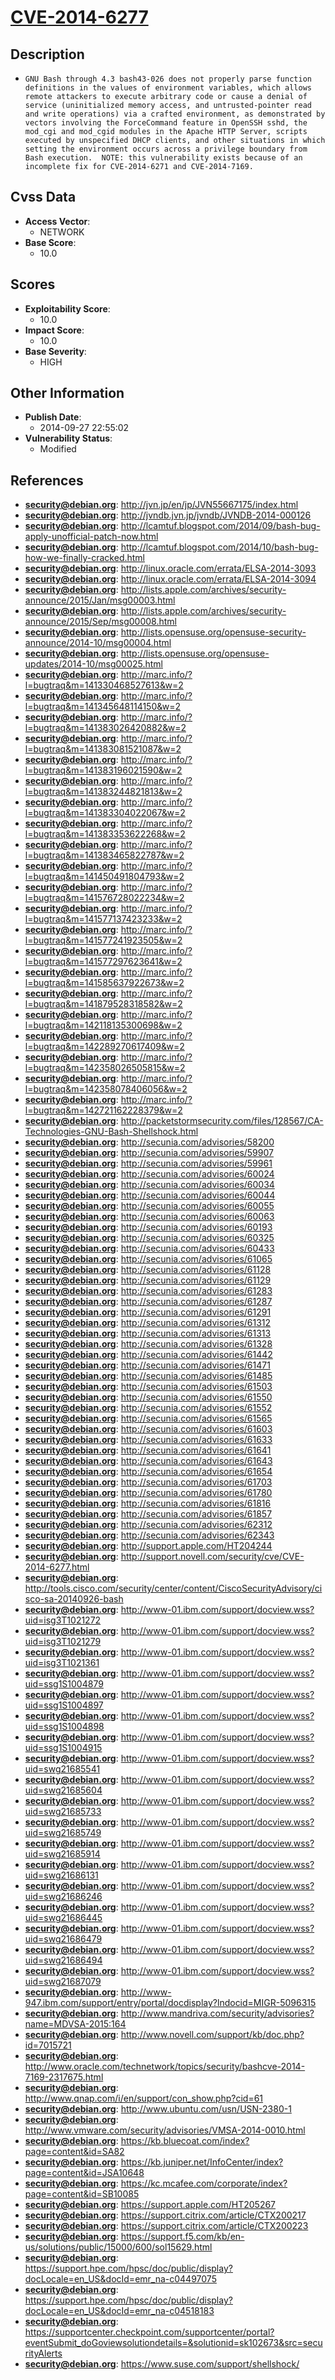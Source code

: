 
# [CVE-2014-6277](https://cve.mitre.org/cgi-bin/cvename.cgi?name=CVE-2014-6277)

## Description

- `GNU Bash through 4.3 bash43-026 does not properly parse function definitions in the values of environment variables, which allows remote attackers to execute arbitrary code or cause a denial of service (uninitialized memory access, and untrusted-pointer read and write operations) via a crafted environment, as demonstrated by vectors involving the ForceCommand feature in OpenSSH sshd, the mod_cgi and mod_cgid modules in the Apache HTTP Server, scripts executed by unspecified DHCP clients, and other situations in which setting the environment occurs across a privilege boundary from Bash execution.  NOTE: this vulnerability exists because of an incomplete fix for CVE-2014-6271 and CVE-2014-7169.`

## Cvss Data

- **Access Vector**:
  - NETWORK
- **Base Score**:
  - 10.0

## Scores

- **Exploitability Score**:
  - 10.0
- **Impact Score**:
  - 10.0
- **Base Severity**:
  - HIGH

## Other Information

- **Publish Date**:
  - 2014-09-27 22:55:02
- **Vulnerability Status**:
  - Modified

## References

- **security@debian.org**: http://jvn.jp/en/jp/JVN55667175/index.html
- **security@debian.org**: http://jvndb.jvn.jp/jvndb/JVNDB-2014-000126
- **security@debian.org**: http://lcamtuf.blogspot.com/2014/09/bash-bug-apply-unofficial-patch-now.html
- **security@debian.org**: http://lcamtuf.blogspot.com/2014/10/bash-bug-how-we-finally-cracked.html
- **security@debian.org**: http://linux.oracle.com/errata/ELSA-2014-3093
- **security@debian.org**: http://linux.oracle.com/errata/ELSA-2014-3094
- **security@debian.org**: http://lists.apple.com/archives/security-announce/2015/Jan/msg00003.html
- **security@debian.org**: http://lists.apple.com/archives/security-announce/2015/Sep/msg00008.html
- **security@debian.org**: http://lists.opensuse.org/opensuse-security-announce/2014-10/msg00004.html
- **security@debian.org**: http://lists.opensuse.org/opensuse-updates/2014-10/msg00025.html
- **security@debian.org**: http://marc.info/?l=bugtraq&m=141330468527613&w=2
- **security@debian.org**: http://marc.info/?l=bugtraq&m=141345648114150&w=2
- **security@debian.org**: http://marc.info/?l=bugtraq&m=141383026420882&w=2
- **security@debian.org**: http://marc.info/?l=bugtraq&m=141383081521087&w=2
- **security@debian.org**: http://marc.info/?l=bugtraq&m=141383196021590&w=2
- **security@debian.org**: http://marc.info/?l=bugtraq&m=141383244821813&w=2
- **security@debian.org**: http://marc.info/?l=bugtraq&m=141383304022067&w=2
- **security@debian.org**: http://marc.info/?l=bugtraq&m=141383353622268&w=2
- **security@debian.org**: http://marc.info/?l=bugtraq&m=141383465822787&w=2
- **security@debian.org**: http://marc.info/?l=bugtraq&m=141450491804793&w=2
- **security@debian.org**: http://marc.info/?l=bugtraq&m=141576728022234&w=2
- **security@debian.org**: http://marc.info/?l=bugtraq&m=141577137423233&w=2
- **security@debian.org**: http://marc.info/?l=bugtraq&m=141577241923505&w=2
- **security@debian.org**: http://marc.info/?l=bugtraq&m=141577297623641&w=2
- **security@debian.org**: http://marc.info/?l=bugtraq&m=141585637922673&w=2
- **security@debian.org**: http://marc.info/?l=bugtraq&m=141879528318582&w=2
- **security@debian.org**: http://marc.info/?l=bugtraq&m=142118135300698&w=2
- **security@debian.org**: http://marc.info/?l=bugtraq&m=142289270617409&w=2
- **security@debian.org**: http://marc.info/?l=bugtraq&m=142358026505815&w=2
- **security@debian.org**: http://marc.info/?l=bugtraq&m=142358078406056&w=2
- **security@debian.org**: http://marc.info/?l=bugtraq&m=142721162228379&w=2
- **security@debian.org**: http://packetstormsecurity.com/files/128567/CA-Technologies-GNU-Bash-Shellshock.html
- **security@debian.org**: http://secunia.com/advisories/58200
- **security@debian.org**: http://secunia.com/advisories/59907
- **security@debian.org**: http://secunia.com/advisories/59961
- **security@debian.org**: http://secunia.com/advisories/60024
- **security@debian.org**: http://secunia.com/advisories/60034
- **security@debian.org**: http://secunia.com/advisories/60044
- **security@debian.org**: http://secunia.com/advisories/60055
- **security@debian.org**: http://secunia.com/advisories/60063
- **security@debian.org**: http://secunia.com/advisories/60193
- **security@debian.org**: http://secunia.com/advisories/60325
- **security@debian.org**: http://secunia.com/advisories/60433
- **security@debian.org**: http://secunia.com/advisories/61065
- **security@debian.org**: http://secunia.com/advisories/61128
- **security@debian.org**: http://secunia.com/advisories/61129
- **security@debian.org**: http://secunia.com/advisories/61283
- **security@debian.org**: http://secunia.com/advisories/61287
- **security@debian.org**: http://secunia.com/advisories/61291
- **security@debian.org**: http://secunia.com/advisories/61312
- **security@debian.org**: http://secunia.com/advisories/61313
- **security@debian.org**: http://secunia.com/advisories/61328
- **security@debian.org**: http://secunia.com/advisories/61442
- **security@debian.org**: http://secunia.com/advisories/61471
- **security@debian.org**: http://secunia.com/advisories/61485
- **security@debian.org**: http://secunia.com/advisories/61503
- **security@debian.org**: http://secunia.com/advisories/61550
- **security@debian.org**: http://secunia.com/advisories/61552
- **security@debian.org**: http://secunia.com/advisories/61565
- **security@debian.org**: http://secunia.com/advisories/61603
- **security@debian.org**: http://secunia.com/advisories/61633
- **security@debian.org**: http://secunia.com/advisories/61641
- **security@debian.org**: http://secunia.com/advisories/61643
- **security@debian.org**: http://secunia.com/advisories/61654
- **security@debian.org**: http://secunia.com/advisories/61703
- **security@debian.org**: http://secunia.com/advisories/61780
- **security@debian.org**: http://secunia.com/advisories/61816
- **security@debian.org**: http://secunia.com/advisories/61857
- **security@debian.org**: http://secunia.com/advisories/62312
- **security@debian.org**: http://secunia.com/advisories/62343
- **security@debian.org**: http://support.apple.com/HT204244
- **security@debian.org**: http://support.novell.com/security/cve/CVE-2014-6277.html
- **security@debian.org**: http://tools.cisco.com/security/center/content/CiscoSecurityAdvisory/cisco-sa-20140926-bash
- **security@debian.org**: http://www-01.ibm.com/support/docview.wss?uid=isg3T1021272
- **security@debian.org**: http://www-01.ibm.com/support/docview.wss?uid=isg3T1021279
- **security@debian.org**: http://www-01.ibm.com/support/docview.wss?uid=isg3T1021361
- **security@debian.org**: http://www-01.ibm.com/support/docview.wss?uid=ssg1S1004879
- **security@debian.org**: http://www-01.ibm.com/support/docview.wss?uid=ssg1S1004897
- **security@debian.org**: http://www-01.ibm.com/support/docview.wss?uid=ssg1S1004898
- **security@debian.org**: http://www-01.ibm.com/support/docview.wss?uid=ssg1S1004915
- **security@debian.org**: http://www-01.ibm.com/support/docview.wss?uid=swg21685541
- **security@debian.org**: http://www-01.ibm.com/support/docview.wss?uid=swg21685604
- **security@debian.org**: http://www-01.ibm.com/support/docview.wss?uid=swg21685733
- **security@debian.org**: http://www-01.ibm.com/support/docview.wss?uid=swg21685749
- **security@debian.org**: http://www-01.ibm.com/support/docview.wss?uid=swg21685914
- **security@debian.org**: http://www-01.ibm.com/support/docview.wss?uid=swg21686131
- **security@debian.org**: http://www-01.ibm.com/support/docview.wss?uid=swg21686246
- **security@debian.org**: http://www-01.ibm.com/support/docview.wss?uid=swg21686445
- **security@debian.org**: http://www-01.ibm.com/support/docview.wss?uid=swg21686479
- **security@debian.org**: http://www-01.ibm.com/support/docview.wss?uid=swg21686494
- **security@debian.org**: http://www-01.ibm.com/support/docview.wss?uid=swg21687079
- **security@debian.org**: http://www-947.ibm.com/support/entry/portal/docdisplay?lndocid=MIGR-5096315
- **security@debian.org**: http://www.mandriva.com/security/advisories?name=MDVSA-2015:164
- **security@debian.org**: http://www.novell.com/support/kb/doc.php?id=7015721
- **security@debian.org**: http://www.oracle.com/technetwork/topics/security/bashcve-2014-7169-2317675.html
- **security@debian.org**: http://www.qnap.com/i/en/support/con_show.php?cid=61
- **security@debian.org**: http://www.ubuntu.com/usn/USN-2380-1
- **security@debian.org**: http://www.vmware.com/security/advisories/VMSA-2014-0010.html
- **security@debian.org**: https://kb.bluecoat.com/index?page=content&id=SA82
- **security@debian.org**: https://kb.juniper.net/InfoCenter/index?page=content&id=JSA10648
- **security@debian.org**: https://kc.mcafee.com/corporate/index?page=content&id=SB10085
- **security@debian.org**: https://support.apple.com/HT205267
- **security@debian.org**: https://support.citrix.com/article/CTX200217
- **security@debian.org**: https://support.citrix.com/article/CTX200223
- **security@debian.org**: https://support.f5.com/kb/en-us/solutions/public/15000/600/sol15629.html
- **security@debian.org**: https://support.hpe.com/hpsc/doc/public/display?docLocale=en_US&docId=emr_na-c04497075
- **security@debian.org**: https://support.hpe.com/hpsc/doc/public/display?docLocale=en_US&docId=emr_na-c04518183
- **security@debian.org**: https://supportcenter.checkpoint.com/supportcenter/portal?eventSubmit_doGoviewsolutiondetails=&solutionid=sk102673&src=securityAlerts
- **security@debian.org**: https://www.suse.com/support/shellshock/
